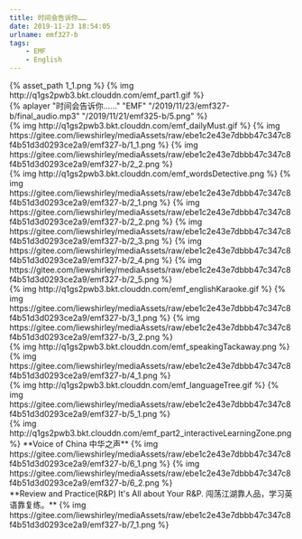 ```yaml
---
title: 时间会告诉你……
date: 2019-11-23 18:54:05
urlname: emf327-b
tags:
    - EMF
    - English
---
```

 [//]: # (标题：Part1)
 <div> {% asset_path 1_1.png %}
 {% img http://q1gs2pwb3.bkt.clouddn.com/emf_part1.gif %}
 </div>
 <!-- more -->
 
 <div>
  {% aplayer "时间会告诉你……" "EMF" "/2019/11/23/emf327-b/final_audio.mp3"  "/2019/11/21/emf325-b/5.png" %}
  </div>
  
  [//]: # (每日麦斯特：Daily Must)
  </div>
  {% img http://q1gs2pwb3.bkt.clouddn.com/emf_dailyMust.gif %}
  {% img https://gitee.com/liewshirley/mediaAssets/raw/ebe1c2e43e7dbbb47c347c8f4b51d3d0293ce2a9/emf327-b/1_1.png %}
  {% img https://gitee.com/liewshirley/mediaAssets/raw/ebe1c2e43e7dbbb47c347c8f4b51d3d0293ce2a9/emf327-b/2_2.png %}
  </div>
  
  
  [//]: # (单词大侦探：Words Detective)
  <div>
  {% img http://q1gs2pwb3.bkt.clouddn.com/emf_wordsDetective.png %}
  {% img https://gitee.com/liewshirley/mediaAssets/raw/ebe1c2e43e7dbbb47c347c8f4b51d3d0293ce2a9/emf327-b/2_1.png %}
  {% img https://gitee.com/liewshirley/mediaAssets/raw/ebe1c2e43e7dbbb47c347c8f4b51d3d0293ce2a9/emf327-b/2_2.png %}
  {% img https://gitee.com/liewshirley/mediaAssets/raw/ebe1c2e43e7dbbb47c347c8f4b51d3d0293ce2a9/emf327-b/2_3.png %}
  {% img https://gitee.com/liewshirley/mediaAssets/raw/ebe1c2e43e7dbbb47c347c8f4b51d3d0293ce2a9/emf327-b/2_4.png %}
  {% img https://gitee.com/liewshirley/mediaAssets/raw/ebe1c2e43e7dbbb47c347c8f4b51d3d0293ce2a9/emf327-b/2_5.png %}
  </div>
  
  
  [//]: # (英语卡拉OK：English Karaoke)
  <div>
  {% img http://q1gs2pwb3.bkt.clouddn.com/emf_englishKaraoke.gif %}
  {% img https://gitee.com/liewshirley/mediaAssets/raw/ebe1c2e43e7dbbb47c347c8f4b51d3d0293ce2a9/emf327-b/3_1.png %}
  {% img https://gitee.com/liewshirley/mediaAssets/raw/ebe1c2e43e7dbbb47c347c8f4b51d3d0293ce2a9/emf327-b/3_2.png %}
  </div>
  
  
  [//]: # (口语打包盒：Speaking Takeaway)
  <div>
  {% img http://q1gs2pwb3.bkt.clouddn.com/emf_speakingTackaway.png %}
  {% img https://gitee.com/liewshirley/mediaAssets/raw/ebe1c2e43e7dbbb47c347c8f4b51d3d0293ce2a9/emf327-b/4_1.png %}
  </div>
  
  
  [//]: # (语言之树：Language Tree)
  <div>
  {% img http://q1gs2pwb3.bkt.clouddn.com/emf_languageTree.gif %}
  {% img https://gitee.com/liewshirley/mediaAssets/raw/ebe1c2e43e7dbbb47c347c8f4b51d3d0293ce2a9/emf327-b/5_1.png %}
  </div>
  
  
  [//]: # (标题：Part2 互动学习区)
  <div>
  {% img http://q1gs2pwb3.bkt.clouddn.com/emf_part2_interactiveLearningZone.png %}
  **Voice of China 中华之声**
  {% img https://gitee.com/liewshirley/mediaAssets/raw/ebe1c2e43e7dbbb47c347c8f4b51d3d0293ce2a9/emf327-b/6_1.png %}
  {% img https://gitee.com/liewshirley/mediaAssets/raw/ebe1c2e43e7dbbb47c347c8f4b51d3d0293ce2a9/emf327-b/6_2.png %}
  </div>
  
  
  
  <div>
  **Review and Practice(R&P)
  It's All about Your R&P. 闯荡江湖靠人品，学习英语靠复练。**
  {% img https://gitee.com/liewshirley/mediaAssets/raw/ebe1c2e43e7dbbb47c347c8f4b51d3d0293ce2a9/emf327-b/7_1.png %}
  </div>
  
